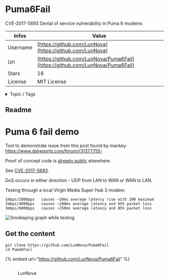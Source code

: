 # Puma6Fail

CVE-2017-5693 Denial of service vulnerability in Puma 6 modems

| Infos    | Value                                                              |
| -------- | -------------------------------------------------------------------|
| Username | [https://github.com/LunNova](https://github.com/LunNova) |
| Url      | [https://github.com/LunNova/Puma6Fail](https://github.com/LunNova/Puma6Fail)                                               |
| Stars    | 16                                                          |
| License  | MIT License                                                        |

<details>

<summary>Topic / Tags</summary>

* networking* rust* security-vulnerability

</details>

## Readme

# Puma 6 fail demo

Tool to demonstrate issue from this post found by mackey: https://www.dslreports.com/forum/r31377755-

Proof of concept code is [already public](https://www.theregister.co.uk/2017/04/27/intel_puma6_chipset_trivial_to_dos/) elsewhere.

See [CVE-2017-5693](https://nvd.nist.gov/vuln/detail/CVE-2017-5693).

DoS occurs in either direction - UDP from LAN to WAN or WAN to LAN.

Testing through a local Virgin Media Super Hub 3 modem:

    1mbps/2000pps   causes ~20ms average latency rise with 200 maximum
    2mbps/4000pps   causes ~200ms average latency and 65% packet loss
    3mbps/6000pps   causes ~250ms average latency and 85% packet loss

![Smokeping graph while testing](https://i.imgur.com/eshENJE.png)



## Get the content

```
git clone https://github.com/LunNova/Puma6Fail
cd Puma6Fail
```

{% embed url="https://github.com/LunNova/Puma6Fail" %}

<figure><img src="https://avatars.githubusercontent.com/u/782440?v=4" alt=""><figcaption><p>LunNova</p></figcaption></figure>
